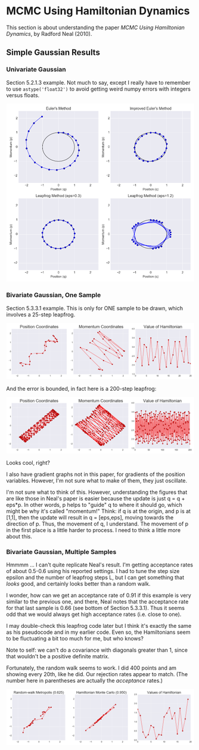 # MCMC Using Hamiltonian Dynamics

This section is about understanding the paper *MCMC Using Hamiltonian Dynamics*,
by Radford Neal (2010).

## Simple Gaussian Results

### Univariate Gaussian

Section 5.2.1.3 example. Not much to say, except I really have to remember to
use `astype('float32')` to avoid getting weird numpy errors with integers versus
floats.

![simple_gaussians](draft_figures/univariate_gaussians.png?raw=true)

### Bivariate Gaussian, One Sample

Section 5.3.3.1 example. This is only for ONE sample to be drawn, which involves
a 25-step leapfrog.

![bivariate_gaussian_1](draft_figures/bivariate_gaussians_one_sample.png?raw=true)

And the error is bounded, in fact here is a 200-step leapfrog:

![bivariate_gaussian_2](draft_figures/bivariate_gaussians_one_sample_200steps.png?raw=true)

Looks cool, right?

I also have gradient graphs not in this paper, for gradients of the position
variables. However, I'm not sure what to make of them, they just oscillate.

I'm not sure what to think of this. However, understanding the figures that are
like those in Neal's paper is easier because the update is just q = q + eps\*p.
In other words, p helps to "guide" q to where it should go, which might be why
it's called "momentum!" Think: if q is at the origin, and p is at [1,1], then
the update will result in q = [eps,eps], moving towards the direction of p.
Thus, the movement of q, I understand. The movement of p in the first place is a
little harder to process. I need to think a little more about this.

### Bivariate Gaussian, Multiple Samples

Hmmmm ... I can't quite replicate Neal's result. I'm getting acceptance rates of
about 0.5-0.6 using his reported settings. I had to tune the step size epsilon
and the number of leapfrog steps L, but I can get something that *looks* good,
and certainly looks better than a random walk. 

I wonder, how can we get an acceptance rate of 0.91 if this example is very
similar to the previous one, and there, Neal notes that the acceptance rate for
that last sample is 0.66 (see bottom of Section 5.3.3.1). Thus it seems odd that
we would always get high acceptance rates (i.e. close to one). 

I may double-check this leapfrog code later but I think it's exactly the same as
his pseudocode and in my earlier code. Even so, the Hamiltonians seem to be
fluctuating a bit too much for me, but who knows? 

Note to self: we can't do a covariance with diagonals greater than 1, since that
wouldn't be a positive definite matrix.

Fortunately, the random walk seems to work. I did 400 points and am showing
every 20th, like he did. Our rejection rates appear to match. (The number here
in parentheses are actually the *acceptance* rates.)

![bivariate_gaussian_many_1](draft_figures/bivariate_gaussians_many_samples.png?raw=true)
